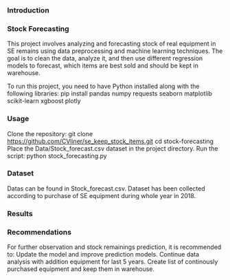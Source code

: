 ### Introduction

### Stock Forecasting

This project involves analyzing and forecasting stock of real equipment in SE remains using data preprocessing and machine learning techniques. The goal is to clean the data, analyze it, and then use different regression models to forecast, which items are best sold and should be kept in warehouse.

To run this project, you need to have Python installed along with the following libraries:
pip install pandas numpy requests seaborn matplotlib scikit-learn xgboost plotly

### Usage

Clone the repository:
git clone https://github.com/CVliner/se_keep_stock_items.git
cd stock-forecasting
Place the Data/Stock_forecast.csv dataset in the project directory.
Run the script:
python stock_forecasting.py


### Dataset
Datas can be found in Stock_forecast.csv. Dataset has been collected according to purchase of SE equipment during whole year in 2018.
### Results
### Recommendations
For further observation and stock remainings prediction, it is recommended to:
Update the model and improve prediction models.
Continue data analysis with addition equipment for last 5 years.
Create list of continously purchased equipment and keep them in warehouse.

